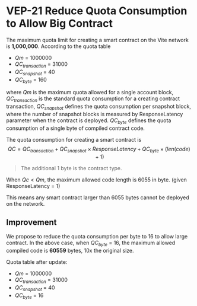# VEP-21 Reduce Quota Consumption to Allow Big Contract

The maximum quota limit for creating a smart contract on the Vite network is **1,000,000**. According to the quota table

* $Qm$ = 1000000
* $QC_{transaction}$ = 31000
* $QC_{snapshot}$ = 40
* $QC_{byte}$ = 160

where $Qm$ is the maximum quota allowed for a single account block, $QC_{transaction}$ is the standard quota consumption for a creating contract transaction, $QC_{snapshot}$ defines the quota consumption per snapshot block, where the number of snapshot blocks is measured by ResponseLatency parameter when the contract is deployed. $QC_{byte}$ defines the quota consumption of a single byte of compiled contract code.

The quota consumption for creating a smart contract is
$$QC=QC_{transaction} + QC_{snapshot} \times ResponseLatency + QC_{byte} \times (len(code)+1)$$

> The additional 1 byte is the contract type.

When $Qc < Qm$, the maximum allowed code length is 6055 in byte. (given ResponseLatency = 1)

This means any smart contract larger than 6055 bytes cannot be deployed on the network.

## Improvement

We propose to reduce the quota consumption per byte to 16 to allow large contract. In the above case, when $QC_{byte}$ = 16, the maximum allowed compiled code is **60559** bytes, 10x the original size.

Quota table after update:

* $Qm$ = 1000000
* $QC_{transaction}$ = 31000
* $QC_{snapshot}$ = 40
* $QC_{byte}$ = 16